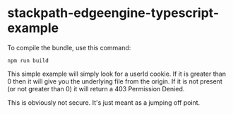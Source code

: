 # stackpath-edgeengine-typescript-example

To compile the bundle, use this command:

``` npm run build ```

This simple example will simply look for a userId cookie. If it is greater than 0 then it will give you the underlying file from the origin. If it is not present (or not greater than 0) it will return a 403 Permission Denied.

This is obviously not secure. It's just meant as a jumping off point.
